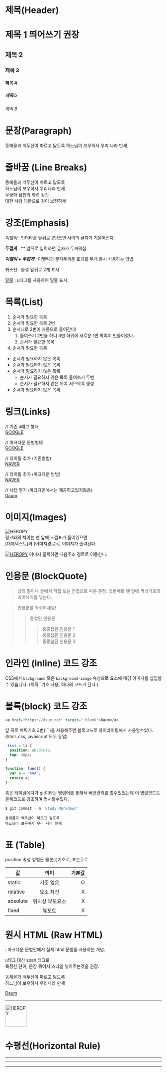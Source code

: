 # 제목(Header)

# 제목 1 띄어쓰기 권장
## 제목 2
### 제목 3
#### 제목 4
##### 제목 5
###### 제목 6


# 문장(Paragraph)

동해물과 백두산이 마르고 닳도록
하느님이 보우하사 우리 나라 만세

# 줄바꿈 (Line Breaks)

동해물과 백두산이 마르고 닳도록  
하느님이 보우하사 우리나라 만세  
무궁화 삼천리 화려 강산<br/>
대한 사람 대한으로 길이 보전하세

# 강조(Emphasis)

_이텔릭_ : 언더바를 앞뒤로 2번쓰면 사이의 글자가 기울어진다.

**두껍게**  : ** 앞뒤로 입력하면 글자가 두꺼워짐 

**_이텔릭 + 두껍게_**  : 이텔릭과 글자두꺼운 효과를 두개 동시 사용하는 방법.  

~~취소선~~ : 물결 앞뒤로 2개 표시  

<u>밑줄</u>  : u태그를 사용하여 밑줄 표시.

# 목록(List)

1. 순서가 필요한 목록 
1. 순서가 필요한 목록 2번
1. 순서대로 3번이 자동으로 들어간다!
    1. 들여쓰기 2번을 하니 3번 하위에 새로운 1번 목록이 만들어졌다.
    1. 순서가 필요한 목록
1. 순서가 필요한 목록 


- 순서가 필요하지 않은 목록
- 순서가 필요하지 않은 목록
- 순서가 필요하지 않은 목록
    - 순서가 필요하지 않은 목록 들여쓰기 두번
    - 순서가 필요하지 않은 목록 서브목록 생성
- 순서가 필요하지 않은 목록

# 링크(Links)
// 기존 a태그 형태  
<a href="https://google.com">GOOGLE</a> 

// 마크다운 문법형태  
[GOOGLE](https://google.com)

// 타이틀 추가 (기존방법)  
<a href="https://naver.com" title="네이버로이동!">NAVER</a> 

// 타이틀 추가 (마크다운 방법)  
[NAVER](https://naver.com "네이버로 이동!")

// 새탭 열기 (마크다운에서는 제공하고있지않음)  
<a href="https://daum.net" title="다음으로 이동!" target="_blank">Daum</a>  

# 이미지(Images)  
![HEROPY](https://heropy.blog/css/images/logo.png)  
링크와의 차이는 맨 앞에 느낌표가 들어있으면  
[대체텍스트]와 (이미지경로)로 이미지가 출력된다.

[![HEROPY](https://heropy.blog/css/images/logo.png)](https://daum.net)
이미지 클릭하면 다음주소 경로로 이동한다.

# 인용문 (BlockQuote)
> 남의 말이나 글에서 직접 또는 간접으로 따온 문장.
첫번째로 맨 앞에 꺽쇠기호와 띄어쓰기를 넣는다.

> 인용문을 작성하세요!
>> 중첩된 인용문
>>> 중중첩된 인용문 1  
>>> 중중첩된 인용문 2  
>>> 중중첩된 인용문 3  

# 인라인 (inline) 코드 강조
CSS에서 `background` 혹은 `background-image` 속성으로 요소에 배경 이미지를 삽입할 수 있습니다.
(벡틱``기호 사용, 하나의 코드가 된다.)

# 블록(block) 코드 강조
```html
<a href="https://daum.net" target="_blank">Daum</a>
```
앞 뒤로 벡틱기호 3번(```)을 사용해주면 블록코드로 하이라이팅해서 사용할수있다. (html, css, javascript 모두 동일)   

```css
.list > li {
  position: absolute;
  top: 40px;
}
```

```javascript
function: func() {
  var a = 'AAA';
  return a;
}
```
혹은 터미널에다가 git이라는 명령어를 통해서  버전관리를 할수있었는데 이 명령코드도 블록코드로 강조하여 명시할수있다.

```bash
$ git commit - m 'Study Markdown'
```

```plaintext
동해물과 백두산이 마르고 닳도록
하느님이 보우하사 우리 나라 만세
```

# 표 (Table)

position 속성
정렬은 콜론(:)기호로, 표는 | 로

값 | 의미 | 기본값  
--|:--:|--:  
static | 기준 없음 | O  
relative | 요소 자신 | X  
absolute | 위치상 부모요소 | X
fixed | 뷰포트 | X

# 원시 HTML (Raw HTML)
: 마크다운 문법안에서 실제 html 문법을 사용하는 개념.  

u태그 대신 span 태그로  
특정한 단어, 문장 묶어서 스타일 넣어주는것을 권장.

동해물과 <span style="text-decoration: underline;">백두산</span>이 마르고 닳도록<br/>
하느님이 보우하사 우리나라 만세

<a href="https://daum.net" title="다음으로 이동!" target="_blank">Daum</a>  

---

<img width="70" src="https://heropy.blog/css/images/logo.png" alt="HEROPY">

# 수평선(Horizontal Rule)

---

***
___
